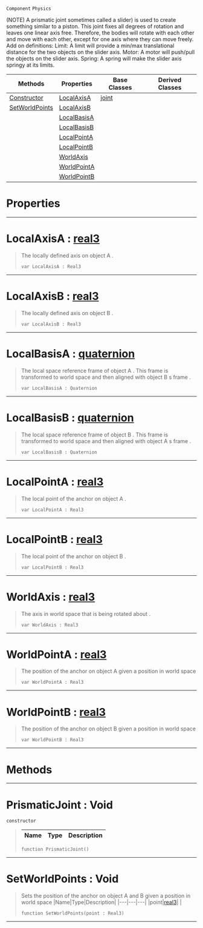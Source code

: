  `Component` `Physics`



(NOTE) A prismatic joint sometimes called a slider) is used to create something similar to a piston. This joint fixes all degrees of rotation and leaves one linear axis free. Therefore, the bodies will rotate with each other and move with each other, except for one axis where they can move freely. Add on definitions: Limit: A limit will provide a min/max translational distance for the two objects on the slider axis. Motor: A motor will push/pull the objects on the slider axis. Spring: A spring will make the slider axis springy at its limits.

|Methods|Properties|Base Classes|Derived Classes|
|---|---|---|---|
|[ Constructor](https://github.com/ArendDanielek/ZeroDocsTest/blob/master/code_reference/class_reference/prismaticjoint.markdown#prismaticjoint-void)|[ LocalAxisA](https://github.com/ArendDanielek/ZeroDocsTest/blob/master/code_reference/class_reference/prismaticjoint.markdown#localaxisa-zero-engine-d)|[joint](https://github.com/ArendDanielek/ZeroDocsTest/blob/master/code_reference/class_reference/joint.markdown)| |
|[ SetWorldPoints](https://github.com/ArendDanielek/ZeroDocsTest/blob/master/code_reference/class_reference/prismaticjoint.markdown#setworldpoints-void)|[ LocalAxisB](https://github.com/ArendDanielek/ZeroDocsTest/blob/master/code_reference/class_reference/prismaticjoint.markdown#localaxisb-zero-engine-d)| | |
| |[ LocalBasisA](https://github.com/ArendDanielek/ZeroDocsTest/blob/master/code_reference/class_reference/prismaticjoint.markdown#localbasisa-zero-engine)| | |
| |[ LocalBasisB](https://github.com/ArendDanielek/ZeroDocsTest/blob/master/code_reference/class_reference/prismaticjoint.markdown#localbasisb-zero-engine)| | |
| |[ LocalPointA](https://github.com/ArendDanielek/ZeroDocsTest/blob/master/code_reference/class_reference/prismaticjoint.markdown#localpointa-zero-engine)| | |
| |[ LocalPointB](https://github.com/ArendDanielek/ZeroDocsTest/blob/master/code_reference/class_reference/prismaticjoint.markdown#localpointb-zero-engine)| | |
| |[ WorldAxis](https://github.com/ArendDanielek/ZeroDocsTest/blob/master/code_reference/class_reference/prismaticjoint.markdown#worldaxis-zero-engine-do)| | |
| |[ WorldPointA](https://github.com/ArendDanielek/ZeroDocsTest/blob/master/code_reference/class_reference/prismaticjoint.markdown#worldpointa-zero-engine)| | |
| |[ WorldPointB](https://github.com/ArendDanielek/ZeroDocsTest/blob/master/code_reference/class_reference/prismaticjoint.markdown#worldpointb-zero-engine)| | |


 #  Properties


---  
 #  LocalAxisA : [real3](https://github.com/ArendDanielek/ZeroDocsTest/blob/master/code_reference/zilch_base_types/real3.markdown)

> The locally defined axis on object A . 
> ``` lang=cpp, name=Zilch
> var LocalAxisA : Real3


---  
 #  LocalAxisB : [real3](https://github.com/ArendDanielek/ZeroDocsTest/blob/master/code_reference/zilch_base_types/real3.markdown)

> The locally defined axis on object B . 
> ``` lang=cpp, name=Zilch
> var LocalAxisB : Real3


---  
 #  LocalBasisA : [quaternion](https://github.com/ArendDanielek/ZeroDocsTest/blob/master/code_reference/zilch_base_types/quaternion.markdown)

> The local space reference frame of object A . This frame is transformed to world space and then aligned with object B s frame . 
> ``` lang=cpp, name=Zilch
> var LocalBasisA : Quaternion


---  
 #  LocalBasisB : [quaternion](https://github.com/ArendDanielek/ZeroDocsTest/blob/master/code_reference/zilch_base_types/quaternion.markdown)

> The local space reference frame of object B . This frame is transformed to world space and then aligned with object A s frame . 
> ``` lang=cpp, name=Zilch
> var LocalBasisB : Quaternion


---  
 #  LocalPointA : [real3](https://github.com/ArendDanielek/ZeroDocsTest/blob/master/code_reference/zilch_base_types/real3.markdown)

> The local point of the anchor on object A . 
> ``` lang=cpp, name=Zilch
> var LocalPointA : Real3


---  
 #  LocalPointB : [real3](https://github.com/ArendDanielek/ZeroDocsTest/blob/master/code_reference/zilch_base_types/real3.markdown)

> The local point of the anchor on object B . 
> ``` lang=cpp, name=Zilch
> var LocalPointB : Real3


---  
 #  WorldAxis : [real3](https://github.com/ArendDanielek/ZeroDocsTest/blob/master/code_reference/zilch_base_types/real3.markdown)

> The axis in world space that is being rotated about . 
> ``` lang=cpp, name=Zilch
> var WorldAxis : Real3


---  
 #  WorldPointA : [real3](https://github.com/ArendDanielek/ZeroDocsTest/blob/master/code_reference/zilch_base_types/real3.markdown)

> The position of the anchor on object A given a position in world space 
> ``` lang=cpp, name=Zilch
> var WorldPointA : Real3


---  
 #  WorldPointB : [real3](https://github.com/ArendDanielek/ZeroDocsTest/blob/master/code_reference/zilch_base_types/real3.markdown)

> The position of the anchor on object B given a position in world space 
> ``` lang=cpp, name=Zilch
> var WorldPointB : Real3


---  
 #  Methods


---  
 #  PrismaticJoint : Void

 `constructor`

> 
> |Name|Type|Description|
> |---|---|---|
> ``` lang=cpp, name=Zilch
> function PrismaticJoint()
> ``` 


---  
 #  SetWorldPoints : Void

> Sets the position of the anchor on object A and B given a position in world space 
> |Name|Type|Description|
> |---|---|---|
> |point|[real3](https://github.com/ArendDanielek/ZeroDocsTest/blob/master/code_reference/zilch_base_types/real3.markdown)| |
> ``` lang=cpp, name=Zilch
> function SetWorldPoints(point : Real3)
> ``` 


---  
 
  
  
  
  
  
  
  

 